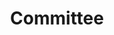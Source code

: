 ---
title: Committee
layout: committee
menu:
  main:
    name: Committee
    url: "/committee/"
    weight: 2
    parent: society
    pre: <i class="fas fa-fw fa-users me-2"></i>
---